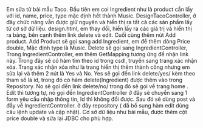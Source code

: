 Em sửa từ bài mẫu Taco.
Đầu tiên em coi Ingredient như là product cần lấy với id, name, price, type mặc định hết thành Music.
DesignTacoController, ở đây chức năng vẫn được giữ nguyên và hiển thị ra tất cả các sản phẩm lấy từ cơ sở dữ liệu.
design.html, em thay đổi, hiển lấy ra các giá trị và hiển thị ra bảng, bên cạnh thêm link delete và edit.
Cuối cùng thêm nút Add product.
Add Product sẽ gọi sang add Ingredient, em để thêm dòng Price double, Mặc định type là Music.
Delete sẽ gọi sang IngredientController, Trong IngredientController, em thêm GetMapping tương ứng để nhận link này.
Trong đây sẽ có hàm tìm theo id trong csdl, truyền sang trang xác nhận xóa.
Trang xác nhận xóa như là trang hiển thị thêm thành công nhưng em sửa lại và thêm 2 nút là Yes và No.
Yes sẽ gọi đến link delete/yes/ kèm theo tham số là id, trong đó có hàm delete(Ingredient) được thêm vào trong Repository.
No sẽ gọi đến link delete/no/ trong đó sẽ gọi về trang home .
Edit thì tương tự, nó gọi đến IngredientController ở đây sẽ chuyển sang 1 form yêu cầu nhập thông tin, Id thì không đổi được.
Sau đó sẽ dùng post và đẩy về IngredientController.
ở đây repository ( đã bổ sung hàm edit dùng câu lệnh update và cập nhật).
Cơ sở dữ liệu như bài mẫu, được thêm cột price double và sửa lại JDBC cho phù hợp.
